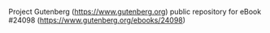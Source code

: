 Project Gutenberg (https://www.gutenberg.org) public repository for eBook #24098 (https://www.gutenberg.org/ebooks/24098)
